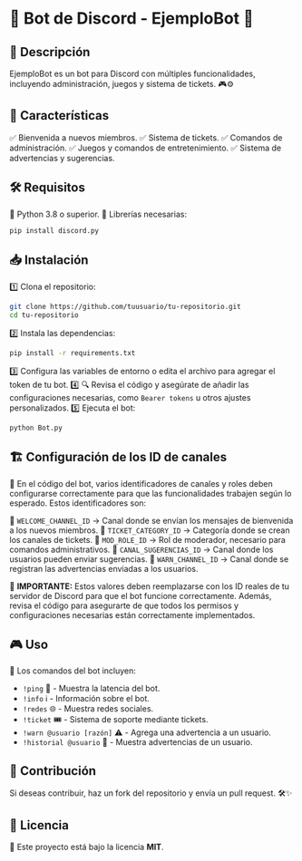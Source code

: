 # 🤖 Bot de Discord - EjemploBot 🎉

## 📌 Descripción
EjemploBot es un bot para Discord con múltiples funcionalidades, incluyendo administración, juegos y sistema de tickets. 🎮⚙️

## 🚀 Características
✅ Bienvenida a nuevos miembros.
✅ Sistema de tickets.
✅ Comandos de administración.
✅ Juegos y comandos de entretenimiento.
✅ Sistema de advertencias y sugerencias.

## 🛠️ Requisitos
🔹 Python 3.8 o superior.
🔹 Librerías necesarias:
  ```sh
  pip install discord.py
  ```

## 📥 Instalación
1️⃣ Clona el repositorio:
   ```sh
   git clone https://github.com/tuusuario/tu-repositorio.git
   cd tu-repositorio
   ```
2️⃣ Instala las dependencias:
   ```sh
   pip install -r requirements.txt
   ```
3️⃣ Configura las variables de entorno o edita el archivo para agregar el token de tu bot.
4️⃣ 🔍 Revisa el código y asegúrate de añadir las configuraciones necesarias, como `Bearer tokens` u otros ajustes personalizados.
5️⃣ Ejecuta el bot:
   ```sh
   python Bot.py
   ```

## 🏗️ Configuración de los ID de canales
📌 En el código del bot, varios identificadores de canales y roles deben configurarse correctamente para que las funcionalidades trabajen según lo esperado. Estos identificadores son:

🔹 `WELCOME_CHANNEL_ID` → Canal donde se envían los mensajes de bienvenida a los nuevos miembros.
🔹 `TICKET_CATEGORY_ID` → Categoría donde se crean los canales de tickets.
🔹 `MOD_ROLE_ID` → Rol de moderador, necesario para comandos administrativos.
🔹 `CANAL_SUGERENCIAS_ID` → Canal donde los usuarios pueden enviar sugerencias.
🔹 `WARN_CHANNEL_ID` → Canal donde se registran las advertencias enviadas a los usuarios.

🛑 **IMPORTANTE:** Estos valores deben reemplazarse con los ID reales de tu servidor de Discord para que el bot funcione correctamente. Además, revisa el código para asegurarte de que todos los permisos y configuraciones necesarias están correctamente implementados.

## 🎮 Uso
📜 Los comandos del bot incluyen:
- `!ping` 🏓 - Muestra la latencia del bot.
- `!info` ℹ️ - Información sobre el bot.
- `!redes` 🌐 - Muestra redes sociales.
- `!ticket` 🎟️ - Sistema de soporte mediante tickets.
- `!warn @usuario [razón]` ⚠️ - Agrega una advertencia a un usuario.
- `!historial @usuario` 📜 - Muestra advertencias de un usuario.

## 🤝 Contribución
Si deseas contribuir, haz un fork del repositorio y envía un pull request. 🛠️✨

## 📜 Licencia
📄 Este proyecto está bajo la licencia **MIT**.

